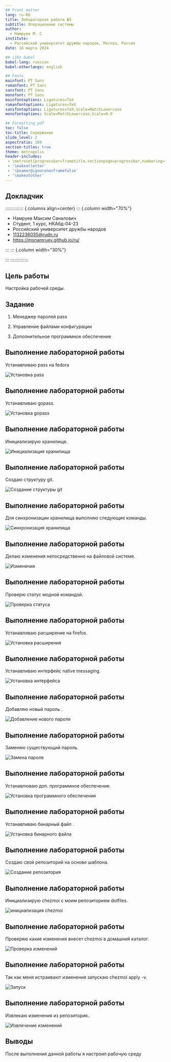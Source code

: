 ```yaml
---
## Front matter
lang: ru-RU
title: Лабораторная работа №5
subtitle: Операционные системы
author:
  - Намруев М. С
institute:
  - Российский университет дружбы народов, Москва, Россия
date: 16 марта 2024

## i18n babel
babel-lang: russian
babel-otherlangs: english

## Fonts
mainfont: PT Sans
romanfont: PT Sans
sansfont: PT Sans
monofont: PT Sans
mainfontoptions: Ligatures=TeX
romanfontoptions: Ligatures=TeX
sansfontoptions: Ligatures=TeX,Scale=MatchLowercase
monofontoptions: Scale=MatchLowercase,Scale=0.9

## Formatting pdf
toc: false
toc-title: Содержание
slide_level: 2
aspectratio: 169
section-titles: true
theme: metropolis
header-includes:
 - \metroset{progressbar=frametitle,sectionpage=progressbar,numbering=fraction}
 - '\makeatletter'
 - '\beamer@ignorenonframefalse'
 - '\makeatother'
---
```


## Докладчик

:::::::::::::: {.columns align=center}
::: {.column width="70%"}

  * Намруев Максим Саналович
  * Студент, 1 курс, НКАбд-04-23
  * Российский университет дружбы народов
  * [1132236035@rudn.ru](mailto:1132236035@rudn.ru)
  * <https://msnamruev.github.io/ru/>

:::
::: {.column width="30%"}


:::
::::::::::::::

## Цель работы

Настройка рабочей среды.

## Задание

1. Менеджер паролей pass

2. Управление файлами конфигурации

3. Дополнительное программное обеспечение

## Выполнение лабораторной работы

Устанавливаю pass на fedora

![Установка pass](./image/1.png)

## Выполнение лабораторной работы

Устанавливаю gopass.

![Установка gopass](./image/2.png)

## Выполнение лабораторной работы

Инициализирую хранилище.

![Инициализация хранилища](./image/3.png)

## Выполнение лабораторной работы

Создаю структуру git.

![Создание структуры git](./image/4.png)

## Выполнение лабораторной работы

Для синхронизации хранилища выполняю следующие команды.

![Синхронизация хранилища](./image/5.png)

## Выполнение лабораторной работы

Делаю изменения непосредственно на файловой системе.

![Изменения](./image/6.png)

## Выполнение лабораторной работы

Проверю статус модной командой.

![Проверка статуса](./image/7.png)

## Выполнение лабораторной работы

Устанавливаю расширение на firefox.

![Установка расширения](./image/8.png)

## Выполнение лабораторной работы

Устанавливаю интерфейс native messaging.

![Установка интерфейса](./image/9.png)

## Выполнение лабораторной работы

Добавляю новый пароль .

![Добавление нового пароля](./image/10.png)

## Выполнение лабораторной работы

Заменяю существующий пароль.

![Замена пароля](./image/11.png)

## Выполнение лабораторной работы

Устанавлюваю доп. программное обеспечение.

![Установка программного обеспечения](./image/12.png)

## Выполнение лабораторной работы

Устанавливаю бинарный файл .

![Установка бинарного файла](./image/13.png)

## Выполнение лабораторной работы

Создаю свой репозиторий на основе шаблона.

![Создание репозитория](./image/14.png)

## Выполнение лабораторной работы

Инициализирую chezmoi с моим репозиторием dotfiles.

![инициализация chezmoi](./image/15.png)

## Выполнение лабораторной работы

Проверяю какие изменения внесет chezmoi в домашний каталог.

![Проверка изменений](./image/16.png)

## Выполнение лабораторной работы

Так как меня истраивают изменения запускаю chezmoi apply -v.

![Запуск](./image/17.png)

## Выполнение лабораторной работы

Извлекаю изменения из репозитория..

![Извлечение изменений](./image/18.png)

## Выводы

После выполнения данной работы я настроил рабочую среду

